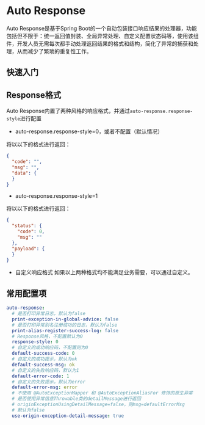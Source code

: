 # Auto Response

Auto Response是基于Spring Boot的一个自动包装接口响应结果的处理器，功能包括但不限于：统一返回值封装、全局异常处理、自定义配置状态码等，使用该组件，开发人员无需每次都手动处理返回结果的格式和结构，简化了异常的捕获和处理，从而减少了繁琐的重复性工作。



## 快速入门





## Response格式

Auto Response内置了两种风格的响应格式，并通过`auto-response.response-style`进行配置

- auto-response.response-style=0，或者不配置（默认情况）

将以以下的格式进行返回：

```json
{
  "code": "",
  "msg": "",
  "data": {
  }
}
```

- auto-response.response-style=1

将以以下的格式进行返回：

```json
{
  "status": {
    "code": 0,
    "msg": ""
  },
  "payload": {
  }
}
```

- 自定义响应格式 如果以上两种格式均不能满足业务需要，可以通过自定义。



## 常用配置项

```yaml
auto-response:
  # 是否打印异常日志，默认为false
  print-exception-in-global-advice: false
  # 是否打印异常别名注册成功的日志，默认为false
  print-alias-register-success-log: false
  # Response风格，不配置默认为0
  response-style: 0
  # 自定义的成功响应码，不配置则为0
  default-success-code: 0
  # 自定义的成功提示，默认为ok
  default-success-msg: ok
  # 自定义的失败响应码，默认为1
  default-error-code: 1
  # 自定义的失败提示，默认为error
  default-error-msg: error
  # 不使用 @AutoExceptionMapper 和 @AutoExceptionAliasFor 修饰的原生异常
  # 是否使用异常信息Throwable类的detailMessage进行返回
  # originExceptionUsingDetailMessage=false，则msg=defaultErrorMsg
  # 默认为false
  use-origin-exception-detail-message: true
```